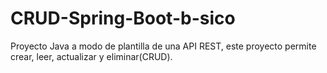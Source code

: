 # CRUD-Spring-Boot-b-sico
Proyecto Java a modo de plantilla de una API REST, este proyecto permite crear, leer, actualizar y eliminar(CRUD).

